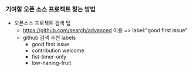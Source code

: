 ### 기여할 오픈 소스 프로젝트 찾는 방법
- 오픈소스 프로젝트 검색 팁
    - https://github.com/search/advanced 이용 => label:"good first issue"
    - github 검색 추천 labels
        - good first issue
        - contribution welcome
        - fist-timer-only
        - low-haning-fruit